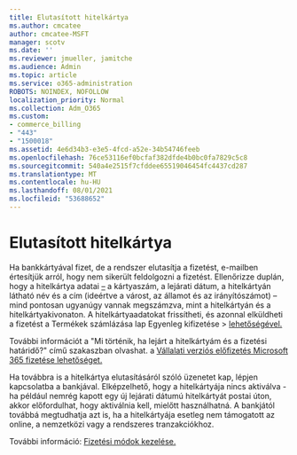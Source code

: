 ```yaml
---
title: Elutasított hitelkártya
ms.author: cmcatee
author: cmcatee-MSFT
manager: scotv
ms.date: ''
ms.reviewer: jmueller, jamitche
ms.audience: Admin
ms.topic: article
ms.service: o365-administration
ROBOTS: NOINDEX, NOFOLLOW
localization_priority: Normal
ms.collection: Adm_O365
ms.custom:
- commerce_billing
- "443"
- "1500018"
ms.assetid: 4e6d34b3-e3e5-4fcd-a52e-34b54746feeb
ms.openlocfilehash: 76ce53116ef0bcfaf382dfde4b0bc0fa7829c5c8
ms.sourcegitcommit: 540a4e2515f7cfddee65519046454fc4437cd287
ms.translationtype: MT
ms.contentlocale: hu-HU
ms.lasthandoff: 08/01/2021
ms.locfileid: "53688652"
---
```

# <a name="declined-credit-card"></a>Elutasított hitelkártya

Ha bankkártyával fizet, de a rendszer elutasítja a fizetést, e-mailben értesítjük arról, hogy nem sikerült feldolgozni a fizetést. Ellenőrizze duplán, hogy a hitelkártya adatai [–](https://go.microsoft.com/fwlink/p/?linkid=842054) a kártyaszám, a lejárati dátum, a hitelkártyán látható név és a cím (ideértve a várost, az államot és az irányítószámot) – mind pontosan ugyanúgy vannak megszámzva, mint a hitelkártyán és a hitelkártyakivonaton. A hitelkártyaadatokat frissítheti, és azonnal elküldheti  a fizetést a Termékek számlázása lap Egyenleg kifizetése  >  [lehetőségével.](https://go.microsoft.com/fwlink/p/?linkid=842054)

További információt a "Mi történik, ha lejárt a hitelkártyám és a fizetési határidő?" című szakaszban olvashat. a [Vállalati verziós előfizetés Microsoft 365 fizetése lehetőséget.](/microsoft-365/commerce/billing-and-payments/pay-for-your-subscription#what-if-my-credit-card-was-declined-and-my-payment-is-past-due)
  
Ha továbbra is a hitelkártya elutasításáról szóló üzenetet kap, lépjen kapcsolatba a bankjával. Elképzelhető, hogy a hitelkártyája nincs aktiválva - ha például nemrég kapott egy új lejárati dátumú hitelkártyát postai úton, akkor előfordulhat, hogy aktiválnia kell, mielőtt használhatná. A bankjától továbbá megtudhatja azt is, ha a hitelkártyája esetleg nem támogatott az online, a nemzetközi vagy a rendszeres tranzakciókhoz.  
  
További információ: [Fizetési módok kezelése.](/microsoft-365/commerce/billing-and-payments/manage-payment-methods)